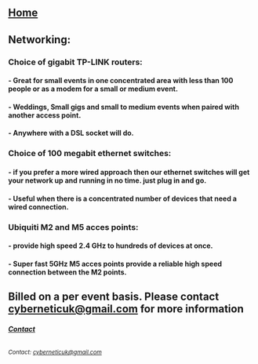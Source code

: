 ## [**Home**](index.md)
## Networking:
### Choice of gigabit TP-LINK routers:
#### - Great for small events in one concentrated area with less than 100 people or as a modem for a small or medium event.
#### - Weddings, Small gigs and small to medium events when paired with another access point.
#### - Anywhere with a DSL socket will do.
### Choice of 100 megabit ethernet switches:
#### - if you prefer a more wired approach then our ethernet switches will get your network up and running in no time. just plug in and go.
#### - Useful when there is a concentrated number of devices that need a wired connection.
### Ubiquiti M2 and M5 acces points:
#### - provide high speed 2.4 GHz to hundreds of devices at once.
#### - Super fast 5GHz M5 acces points provide a reliable high speed connection between the M2 points.
## Billed on a per event basis. Please contact cyberneticuk@gmail.com for more information

###### [**Contact**](contact.md)
###### <sub>Contact: cyberneticuk@gmail.com</sub>